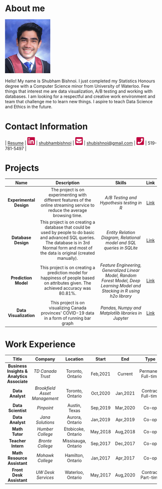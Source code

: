 # About me

[<img src="./stuff/photo.png" width="150"/>](./stuff/photo.png) 

Hello! My name is Shubham Bishnoi. I just completed my Statistics Honours degree with a Computer Science minor from University of Waterloo. Few things that interest me are data visualization, A/B testing and working with databases. I am looking for a respectful and creative work environment and team that challenge me to learn new things. I aspire to teach Data Science and Ethics in the future. 

# Contact Information

| [Resume](./stuff/shubham_bishnoi.pdf) | [<img src="./stuff/linkedin.png" width="25"/>](./stuff/linkedin.png) | [shubhambishnoi](https://www.linkedin.com/in/shubhambishnoi/) | [<img src="./stuff/email.png" width="25"/>](./stuff/email.png) | [shubishnoi@gmail.com](mailto:shubishnoi@gmail.com) | [<img src="./stuff/phone.png" width="25"/>](./stuff/phone.png) | 519-781-5497 |


# Projects

| Name | Description | Skills | Link |
| :---: | :---: | :---: | :---: |
| **Experimental Design** | The project is on experimenting with different features of the online streaming service to reduce the average browsing time. |  *A/B Testing and Hypothesis testing in R* | [Link](./projects/ExperimentalDesign/) |
| **Database Design** | This project is on creating a database that could be used by people to do basic and advanced SQL queries. The database is in 3rd Normal form and most of the data is original (created manually). |  *Entity Relation Diagram, Relational model and SQL queries in SQLite* | [Link](./projects/DatabaseDesign/) |
| **Prediction Model** | This project is on creating a prediction model for happiness of people based on attributes given. The achieved accuracy was 80.81%. |  *Feature Engineering, Generalized Linear Model, Random Forest Model, Deep Learning Model and Stacking in R using h2o library* | [Link](./projects/PredictionClassificationModels) |
| **Data Visualization** | This project is on visualizing Canada provinces' COVID-19 data in a form of running bar graph |  *Pandas, Numpy and Matplotlib libraries in Jupyter* | [Link](./projects/DataVisualization) |


# Work Experience

| Title | Company | Location | Start | End | Type |
| :---: | :---: | :---: | :---: | :---: | :---: |
| **Business Insights & Analytics Associate** | *TD Canada Trust* |  Toronto, Ontario | Feb,2021 | Current | Permanent Full-time |
| **Data Analyst** | *Brookfield Asset Management* |  Toronto, Ontario | Oct,2020 | Jan,2021 | Contract Full-time |
| **Data Scientist** | *Pinpoint* |  Austin, Texas | Sep,2019 | Mar,2020 | Co-op |
| **Data Analyst** | *Jana Solutions* |  Aurora, Ontario | Jan,2019 | Apr,2019 | Co-op |
| **Math Tutor** | *Humber College* |  Etobicoke, Ontario | May,2018 | Aug,2018 | Co-op |
| **Teacher Intern** | *Bronte College* |  Missisauga, Ontario | Sep,2017 | Dec,2017 | Co-op |
| **Math Resource Assistant** | *Mohawk College* |  Hamilton, Ontario | Jan,2017 | Apr,2017 | Co-op |
| **Front Desk Assistant** | *UW Desk Services* | Waterloo, Ontario | May,2017 | Aug,2020 | Contract Part-time |
